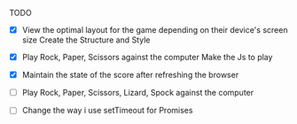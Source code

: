 TODO

- [x] View the optimal layout for the game depending on their device's screen size
      Create the Structure and Style
- [x] Play Rock, Paper, Scissors against the computer
      Make the Js to play
- [x] Maintain the state of the score after refreshing the browser
- [ ] Play Rock, Paper, Scissors, Lizard, Spock against the computer

- [ ] Change the way i use setTimeout for Promises
